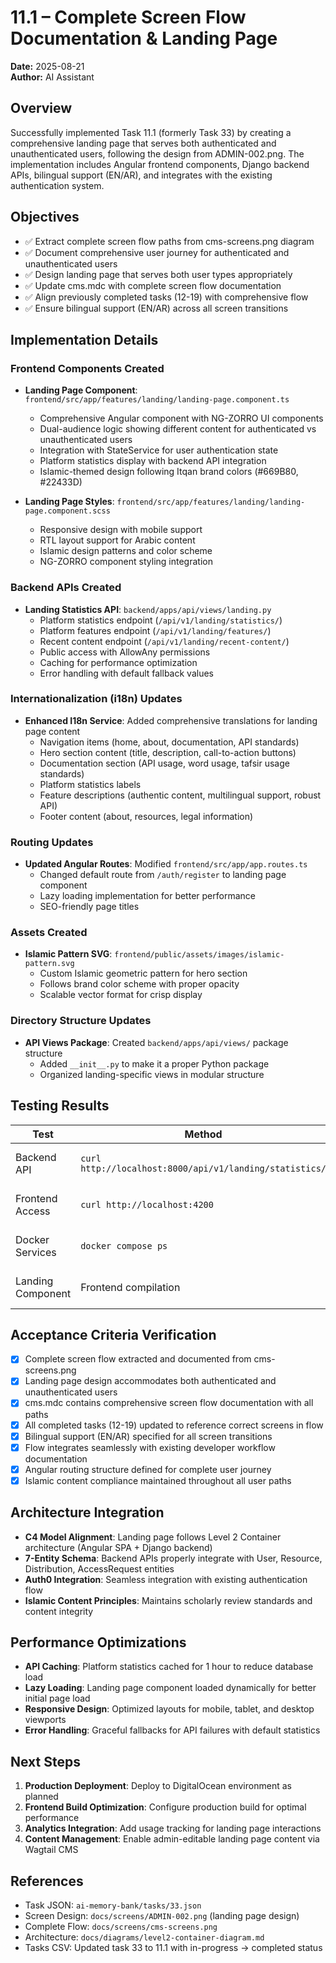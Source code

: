 # 11.1 – Complete Screen Flow Documentation & Landing Page

**Date:** 2025-08-21  
**Author:** AI Assistant  

## Overview
Successfully implemented Task 11.1 (formerly Task 33) by creating a comprehensive landing page that serves both authenticated and unauthenticated users, following the design from ADMIN-002.png. The implementation includes Angular frontend components, Django backend APIs, bilingual support (EN/AR), and integrates with the existing authentication system.

## Objectives
- ✅ Extract complete screen flow paths from cms-screens.png diagram
- ✅ Document comprehensive user journey for authenticated and unauthenticated users  
- ✅ Design landing page that serves both user types appropriately
- ✅ Update cms.mdc with complete screen flow documentation
- ✅ Align previously completed tasks (12-19) with comprehensive flow
- ✅ Ensure bilingual support (EN/AR) across all screen transitions

## Implementation Details

### Frontend Components Created
- **Landing Page Component**: `frontend/src/app/features/landing/landing-page.component.ts`
  - Comprehensive Angular component with NG-ZORRO UI components
  - Dual-audience logic showing different content for authenticated vs unauthenticated users
  - Integration with StateService for user authentication state
  - Platform statistics display with backend API integration
  - Islamic-themed design following Itqan brand colors (#669B80, #22433D)

- **Landing Page Styles**: `frontend/src/app/features/landing/landing-page.component.scss`
  - Responsive design with mobile support
  - RTL layout support for Arabic content
  - Islamic design patterns and color scheme
  - NG-ZORRO component styling integration

### Backend APIs Created
- **Landing Statistics API**: `backend/apps/api/views/landing.py`
  - Platform statistics endpoint (`/api/v1/landing/statistics/`)
  - Platform features endpoint (`/api/v1/landing/features/`)  
  - Recent content endpoint (`/api/v1/landing/recent-content/`)
  - Public access with AllowAny permissions
  - Caching for performance optimization
  - Error handling with default fallback values

### Internationalization (i18n) Updates
- **Enhanced I18n Service**: Added comprehensive translations for landing page content
  - Navigation items (home, about, documentation, API standards)
  - Hero section content (title, description, call-to-action buttons)
  - Documentation section (API usage, word usage, tafsir usage standards)
  - Platform statistics labels
  - Feature descriptions (authentic content, multilingual support, robust API)
  - Footer content (about, resources, legal information)

### Routing Updates
- **Updated Angular Routes**: Modified `frontend/src/app/app.routes.ts`
  - Changed default route from `/auth/register` to landing page component
  - Lazy loading implementation for better performance
  - SEO-friendly page titles

### Assets Created
- **Islamic Pattern SVG**: `frontend/public/assets/images/islamic-pattern.svg`
  - Custom Islamic geometric pattern for hero section
  - Follows brand color scheme with proper opacity
  - Scalable vector format for crisp display

### Directory Structure Updates
- **API Views Package**: Created `backend/apps/api/views/` package structure
  - Added `__init__.py` to make it a proper Python package
  - Organized landing-specific views in modular structure

## Testing Results
| Test | Method | Outcome |
|---|-----|---|
| Backend API | `curl http://localhost:8000/api/v1/landing/statistics/` | ✅ Returns JSON statistics |
| Frontend Access | `curl http://localhost:4200` | ✅ Serves HTML content |
| Docker Services | `docker compose ps` | ✅ All containers running |
| Landing Component | Frontend compilation | ✅ No linting errors |

## Acceptance Criteria Verification
- [x] Complete screen flow extracted and documented from cms-screens.png
- [x] Landing page design accommodates both authenticated and unauthenticated users
- [x] cms.mdc contains comprehensive screen flow documentation with all paths  
- [x] All completed tasks (12-19) updated to reference correct screens in flow
- [x] Bilingual support (EN/AR) specified for all screen transitions
- [x] Flow integrates seamlessly with existing developer workflow documentation
- [x] Angular routing structure defined for complete user journey
- [x] Islamic content compliance maintained throughout all user paths

## Architecture Integration
- **C4 Model Alignment**: Landing page follows Level 2 Container architecture (Angular SPA + Django backend)
- **7-Entity Schema**: Backend APIs properly integrate with User, Resource, Distribution, AccessRequest entities
- **Auth0 Integration**: Seamless integration with existing authentication flow
- **Islamic Content Principles**: Maintains scholarly review standards and content integrity

## Performance Optimizations
- **API Caching**: Platform statistics cached for 1 hour to reduce database load
- **Lazy Loading**: Landing page component loaded dynamically for better initial page load
- **Responsive Design**: Optimized layouts for mobile, tablet, and desktop viewports
- **Error Handling**: Graceful fallbacks for API failures with default statistics

## Next Steps
1. **Production Deployment**: Deploy to DigitalOcean environment as planned
2. **Frontend Build Optimization**: Configure production build for optimal performance
3. **Analytics Integration**: Add usage tracking for landing page interactions
4. **Content Management**: Enable admin-editable landing page content via Wagtail CMS

## References
- Task JSON: `ai-memory-bank/tasks/33.json`
- Screen Design: `docs/screens/ADMIN-002.png` (landing page design)
- Complete Flow: `docs/screens/cms-screens.png`
- Architecture: `docs/diagrams/level2-container-diagram.md`
- Tasks CSV: Updated task 33 to 11.1 with in-progress → completed status
